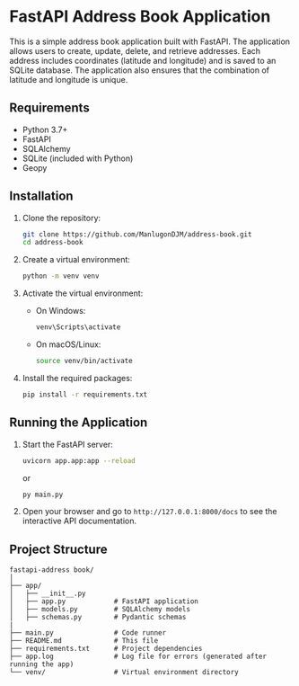 # FastAPI Address Book Application

This is a simple address book application built with FastAPI. The application allows users to create, update, delete, and retrieve addresses. Each address includes coordinates (latitude and longitude) and is saved to an SQLite database. The application also ensures that the combination of latitude and longitude is unique.

## Requirements

- Python 3.7+
- FastAPI
- SQLAlchemy
- SQLite (included with Python)
- Geopy

## Installation

1. Clone the repository:

    ```sh
    git clone https://github.com/ManlugonDJM/address-book.git
    cd address-book
    ```

2. Create a virtual environment:

    ```sh
    python -m venv venv
    ```

3. Activate the virtual environment:

    - On Windows:

        ```sh
        venv\Scripts\activate
        ```

    - On macOS/Linux:

        ```sh
        source venv/bin/activate
        ```

4. Install the required packages:

    ```sh
    pip install -r requirements.txt
    ```

## Running the Application

1. Start the FastAPI server:

    ```sh
    uvicorn app.app:app --reload
    ```
    or
    ```sh
    py main.py
    ```

2. Open your browser and go to `http://127.0.0.1:8000/docs` to see the interactive API documentation.

## Project Structure

```plaintext
fastapi-address book/
│
├── app/
│   ├── __init__.py
│   ├── app.py            # FastAPI application
│   ├── models.py         # SQLAlchemy models
│   ├── schemas.py        # Pydantic schemas
|
├── main.py               # Code runner
├── README.md             # This file
├── requirements.txt      # Project dependencies
├── app.log               # Log file for errors (generated after running the app)
└── venv/                 # Virtual environment directory
